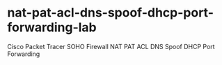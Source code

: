 # nat-pat-acl-dns-spoof-dhcp-port-forwarding-lab
Cisco Packet Tracer SOHO Firewall NAT PAT ACL DNS Spoof DHCP Port Forwarding
